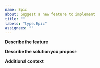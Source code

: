 ```yaml
---
name: Epic
about: Suggest a new feature to implement
title: ""
labels: "type.Epic"
assignees: ""
---
```


**Describe the feature**

<!-- A clear and concise description of what you want to
happen or see changed. -->

**Describe the solution you propose**

<!-- A clear and concise description of any
alternative solutions or features you've considered. -->

**Additional context**

<!-- Add any other context or screenshots about the issue
here. -->